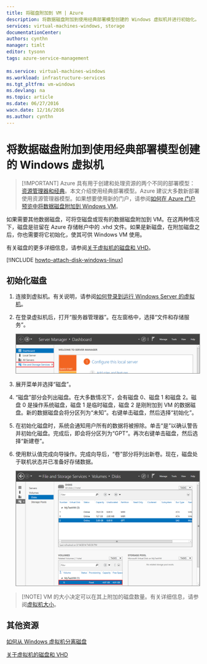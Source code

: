 ```yaml
---
title: 将磁盘附加到 VM | Azure
description: 将数据磁盘附加到使用经典部署模型创建的 Windows 虚拟机并进行初始化。
services: virtual-machines-windows, storage
documentationCenter: 
authors: cynthn
manager: timlt
editor: tysonn
tags: azure-service-management

ms.service: virtual-machines-windows
ms.workload: infrastructure-services
ms.tgt_pltfrm: vm-windows
ms.devlang: na
ms.topic: article
ms.date: 06/27/2016
wacn.date: 12/16/2016
ms.author: cynthn
---
```


# 将数据磁盘附加到使用经典部署模型创建的 Windows 虚拟机

> [!IMPORTANT] Azure 具有用于创建和处理资源的两个不同的部署模型：[资源管理器和经典](../azure-resource-manager/resource-manager-deployment-model.md)。本文介绍使用经典部署模型。Azure 建议大多数新部署使用资源管理器模型。如果想要使用新的门户，请参阅[如何在 Azure 门户预览中将数据磁盘附加到 Windows VM](./virtual-machines-windows-attach-disk-portal.md)。

如果需要其他数据磁盘，可将空磁盘或现有的数据磁盘附加到 VM。在这两种情况下，磁盘是驻留在 Azure 存储帐户中的 .vhd 文件。如果是新磁盘，在附加磁盘之后，你也需要将它初始化，使其可供 Windows VM 使用。

有关磁盘的更多详细信息，请参阅[关于虚拟机的磁盘和 VHD](./virtual-machines-windows-about-disks-vhds.md)。

[!INCLUDE [howto-attach-disk-windows-linux](../../includes/howto-attach-disk-windows-linux.md)]

## <a id="initializeinWS"></a> 初始化磁盘

1. 连接到虚拟机。有关说明，请参阅[如何登录到运行 Windows Server 的虚拟机][logon]。

2. 在登录虚拟机后，打开“服务器管理器”。在左窗格中，选择“文件和存储服务”。

    ![打开服务器管理器](./media/virtual-machines-windows-classic-attach-disk/fileandstorageservices.png)

3. 展开菜单并选择“磁盘”。

4. “磁盘”部分会列出磁盘。在大多数情况下，会有磁盘 0、磁盘 1 和磁盘 2。磁盘 0 是操作系统磁盘，磁盘 1 是临时磁盘，磁盘 2 是刚附加到 VM 的数据磁盘。新的数据磁盘会将分区列为“未知”。右键单击磁盘，然后选择“初始化”。

5.	在初始化磁盘时，系统会通知用户所有的数据将被擦除。单击“是”以确认警告并初始化磁盘。完成后，即会将分区列为“GPT”。再次右键单击磁盘，然后选择“新建卷”。

6.	使用默认值完成向导操作。完成向导后，“卷”部分将列出新卷。现在，磁盘处于联机状态并已准备好存储数据。

    ![已成功初始化卷](./media/virtual-machines-windows-classic-attach-disk/newvolumecreated.png)

> [!NOTE] VM 的大小决定可以在其上附加的磁盘数量。有关详细信息，请参阅[虚拟机大小](./virtual-machines-windows-sizes.md)。

## 其他资源

[如何从 Windows 虚拟机分离磁盘](./virtual-machines-windows-classic-detach-disk.md)

[关于虚拟机的磁盘和 VHD](./virtual-machines-windows-about-disks-vhds.md)

[logon]: ./virtual-machines-windows-classic-connect-logon.md

<!---HONumber=Mooncake_Quality_Review_1202_2016-->